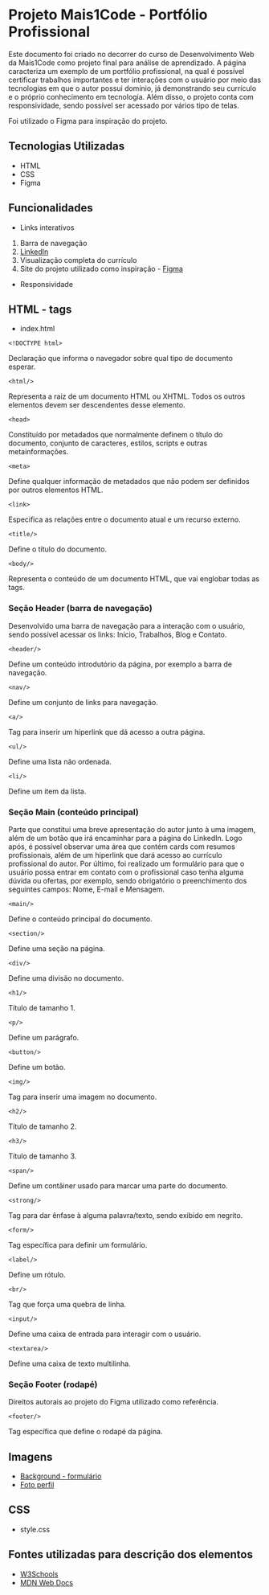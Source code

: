 # Projeto Mais1Code - Portfólio Profissional

Este documento foi criado no decorrer do curso de Desenvolvimento Web da Mais1Code como projeto final para análise de aprendizado. A página caracteriza um exemplo de um portfólio profissional, na qual é possível certificar trabalhos importantes e ter interações com o usuário por meio das tecnologias em que o autor possui domínio, já demonstrando seu currículo e o próprio conhecimento em tecnologia. Além disso, o projeto conta com responsividade, sendo possível ser acessado por vários tipo de telas.

Foi utilizado o Figma para inspiração do projeto.


## Tecnologias Utilizadas
* HTML
* CSS
* Figma

## Funcionalidades 
* Links interativos
1. Barra de navegação
2. [LinkedIn](https://www.linkedin.com/in/gabrielesilv/)
3. Visualização completa do currículo
4. Site do projeto utilizado como inspiração - [Figma](https://www.figma.com/community/file/882879599442878081/portfolio-ui-web-mobile)

* Responsividade

## HTML - tags
* index.html

~~~
<!DOCTYPE html>
~~~
Declaração que informa o navegador sobre qual tipo de documento esperar.


~~~
<html/>
~~~
Representa a raiz de um documento HTML ou XHTML. Todos os outros elementos devem ser descendentes desse elemento.


~~~
<head>
~~~
Constituído por metadados que normalmente definem o título do documento, conjunto de caracteres, estilos, scripts e outras metainformações.


~~~
<meta>
~~~
Define qualquer informação de metadados que não podem ser definidos por outros elementos HTML.


~~~
<link>
~~~
Especifica as relações entre o documento atual e um recurso externo.


~~~
<title/>
~~~
Define o título do documento.


~~~
<body/>
~~~
Representa o conteúdo de um documento HTML, que vai englobar todas as tags.


### Seção Header (barra de navegação)
Desenvolvido uma barra de navegação para a interação com o usuário, sendo possível acessar os links: Início, Trabalhos, Blog e Contato.

~~~
<header/>
~~~
Define um conteúdo introdutório da página, por exemplo a barra de navegação.


~~~
<nav/>
~~~
Define um conjunto de links para navegação.


~~~
<a/>
~~~
Tag para inserir um hiperlink que dá acesso a outra página.


~~~
<ul/>
~~~
Define uma lista não ordenada.


~~~
<li/>
~~~
Define um item da lista.


### Seção Main (conteúdo principal)
Parte que constitui uma breve apresentação do autor junto à uma imagem, além de um botão que irá encaminhar para a página do LinkedIn. Logo após, é possível observar uma área que contém cards com resumos profissionais, além de um hiperlink que dará acesso ao currículo profissional do autor. Por último, foi realizado um formulário para que o usuário possa entrar em contato com o profissional caso tenha alguma dúvida ou ofertas, por exemplo, sendo obrigatório o preenchimento dos seguintes campos: Nome, E-mail e Mensagem.

~~~
<main/>
~~~
Define o conteúdo principal do documento.


~~~
<section/>
~~~
Define uma seção na página.


~~~
<div/>
~~~
Define uma divisão no documento.

~~~
<h1/>
~~~
Título de tamanho 1.

~~~
<p/>
~~~
Define um parágrafo.

~~~
<button/>
~~~
Define um botão.

~~~
<img/>
~~~
Tag para inserir uma imagem no documento.

~~~
<h2/>
~~~
Título de tamanho 2.

~~~
<h3/>
~~~
Título de tamanho 3.

~~~
<span/>
~~~
Define um contâiner usado para marcar uma parte do documento. 

~~~
<strong/>
~~~
Tag para dar ênfase à alguma palavra/texto, sendo exibido em negrito.

~~~
<form/>
~~~
Tag específica para definir um formulário.

~~~
<label/>
~~~
Define um rótulo.

~~~
<br/>
~~~
Tag que força uma quebra de linha.

~~~
<input/>
~~~
Define uma caixa de entrada para interagir com o usuário.

~~~
<textarea/>
~~~
Define uma caixa de texto multilinha.


### Seção Footer (rodapé)
Direitos autorais ao projeto do Figma utilizado como referência.
~~~
<footer/>
~~~
Tag específica que define o rodapé da página. 


## Imagens

* [Background - formulário](/img/fundo-form.png)
* [Foto perfil](/img/img-perfil.jpg)

## CSS
* style.css




## Fontes utilizadas para descrição dos elementos
* [W3Schools](https://www.w3schools.com/)
* [MDN Web Docs](https://developer.mozilla.org/pt-BR/)